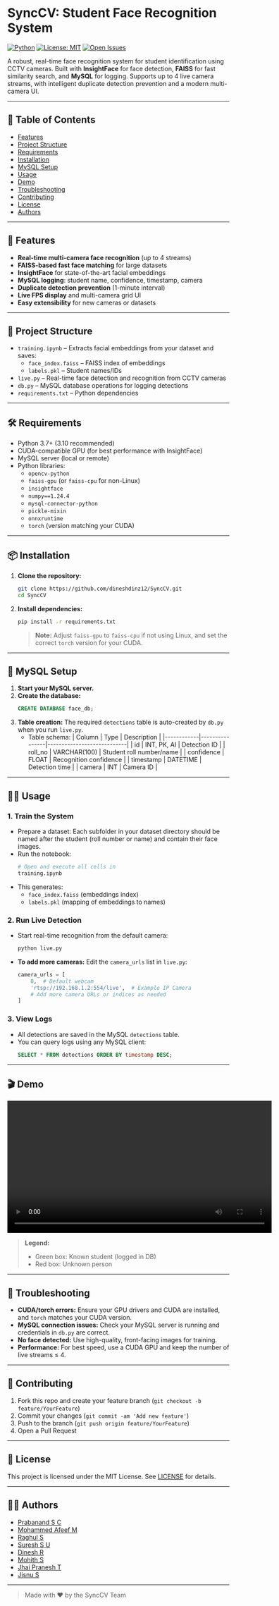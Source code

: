 # SyncCV: Student Face Recognition System

[![Python](https://img.shields.io/badge/Python-3.7%2B-blue?logo=python)](https://www.python.org/) [![License: MIT](https://img.shields.io/badge/License-MIT-yellow.svg)](LICENSE) [![Open Issues](https://img.shields.io/github/issues/dineshdinz12/SyncCV)](https://github.com/dineshdinz12/SyncCV/issues)

A robust, real-time face recognition system for student identification using CCTV cameras. Built with **InsightFace** for face detection, **FAISS** for fast similarity search, and **MySQL** for logging. Supports up to 4 live camera streams, with intelligent duplicate detection prevention and a modern multi-camera UI.

---

## 📑 Table of Contents
- [Features](#features)
- [Project Structure](#project-structure)
- [Requirements](#requirements)
- [Installation](#installation)
- [MySQL Setup](#mysql-setup)
- [Usage](#usage)
- [Demo](#demo)
- [Troubleshooting](#troubleshooting)
- [Contributing](#contributing)
- [License](#license)
- [Authors](#authors)

---

## 🚀 Features
- **Real-time multi-camera face recognition** (up to 4 streams)
- **FAISS-based fast face matching** for large datasets
- **InsightFace** for state-of-the-art facial embeddings
- **MySQL logging**: student name, confidence, timestamp, camera
- **Duplicate detection prevention** (1-minute interval)
- **Live FPS display** and multi-camera grid UI
- **Easy extensibility** for new cameras or datasets

---

## 📁 Project Structure
- `training.ipynb` – Extracts facial embeddings from your dataset and saves:
  - `face_index.faiss` – FAISS index of embeddings
  - `labels.pkl` – Student names/IDs
- `live.py` – Real-time face detection and recognition from CCTV cameras
- `db.py` – MySQL database operations for logging detections
- `requirements.txt` – Python dependencies

---

## 🛠️ Requirements
- Python 3.7+ (3.10 recommended)
- CUDA-compatible GPU (for best performance with InsightFace)
- MySQL server (local or remote)
- Python libraries:
  - `opencv-python`
  - `faiss-gpu` (or `faiss-cpu` for non-Linux)
  - `insightface`
  - `numpy==1.24.4`
  - `mysql-connector-python`
  - `pickle-mixin`
  - `onnxruntime`
  - `torch` (version matching your CUDA)

---

## 📦 Installation
1. **Clone the repository:**
   ```bash
   git clone https://github.com/dineshdinz12/SyncCV.git
   cd SyncCV
   ```
2. **Install dependencies:**
   ```bash
   pip install -r requirements.txt
   ```
   > **Note:** Adjust `faiss-gpu` to `faiss-cpu` if not using Linux, and set the correct `torch` version for your CUDA.

---

## 💾 MySQL Setup
1. **Start your MySQL server.**
2. **Create the database:**
   ```sql
   CREATE DATABASE face_db;
   ```
3. **Table creation:**
   The required `detections` table is auto-created by `db.py` when you run `live.py`.
   - Table schema:
     | Column     | Type           | Description                |
     |------------|----------------|----------------------------|
     | id         | INT, PK, AI    | Detection ID               |
     | roll_no    | VARCHAR(100)   | Student roll number/name   |
     | confidence | FLOAT          | Recognition confidence     |
     | timestamp  | DATETIME       | Detection time             |
     | camera     | INT            | Camera ID                  |

---

## 🧑‍💻 Usage

### 1. Train the System
- Prepare a dataset: Each subfolder in your dataset directory should be named after the student (roll number or name) and contain their face images.
- Run the notebook:
  ```bash
  # Open and execute all cells in
  training.ipynb
  ```
- This generates:
  - `face_index.faiss` (embeddings index)
  - `labels.pkl` (mapping of embeddings to names)

### 2. Run Live Detection
- Start real-time recognition from the default camera:
  ```bash
  python live.py
  ```
- **To add more cameras:**
  Edit the `camera_urls` list in `live.py`:
  ```python
  camera_urls = [
      0,  # Default webcam
      'rtsp://192.168.1.2:554/live',  # Example IP Camera
      # Add more camera URLs or indices as needed
  ]
  ```

### 3. View Logs
- All detections are saved in the MySQL `detections` table.
- You can query logs using any MySQL client:
  ```sql
  SELECT * FROM detections ORDER BY timestamp DESC;
  ```

---

## 🎬 Demo

<video src="https://github.com/user-attachments/assets/f793810b-813b-4fc4-a40f-e1a146b22ae4" controls width="600"></video>

> **Legend:**
> - Green box: Known student (logged in DB)
> - Red box: Unknown person

---

## 🧩 Troubleshooting
- **CUDA/torch errors:** Ensure your GPU drivers and CUDA are installed, and `torch` matches your CUDA version.
- **MySQL connection issues:** Check your MySQL server is running and credentials in `db.py` are correct.
- **No face detected:** Use high-quality, front-facing images for training.
- **Performance:** For best speed, use a CUDA GPU and keep the number of live streams ≤ 4.

---

## 🤝 Contributing
1. Fork this repo and create your feature branch (`git checkout -b feature/YourFeature`)
2. Commit your changes (`git commit -am 'Add new feature'`)
3. Push to the branch (`git push origin feature/YourFeature`)
4. Open a Pull Request

---

## 📄 License
This project is licensed under the MIT License. See [LICENSE](LICENSE) for details.

---

## 👨‍💻 Authors
- [Prabanand S C](https://github.com/scprabanand)
- [Mohammed Afeef M](https://github.com/afeefm05)
- [Raghul S](https://github.com/Raghulskr12)
- [Suresh S U](https://github.com/SURESH-S-U)
- [Dinesh R](https://github.com/dineshdinz12)
- [Mohith S](https://github.com/MOHITH2511)
- [Jhai Pranesh T](https://github.com/Jhai-pranesh)
- [Jisnu S](https://github.com/Jisnu-Dev)

---

> Made with ❤️ by the SyncCV Team

